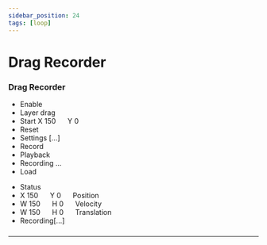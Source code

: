 ```yaml
---
sidebar_position: 24
tags: [loop]
---
```


# Drag Recorder



<div className="patch-container">
    <div className="patch processor">
        <h3>Drag Recorder</h3>
        <ul className="inputs">
            <li>Enable <span className="checkbox-off"></span></li>
            <li>Layer <span>drag</span></li>
            <li>Start X <span>150</span> &nbsp;&nbsp;&nbsp;&nbsp; Y <span>0</span></li>
            <li>Reset</li>
            <li>Settings <span>[...]</span></li>
            <li>Record <span className="checkbox-off"></span></li>
            <li>Playback <span className="checkbox-off"></span></li>
            <li>Recording <span>...</span></li>
            <li>Load</li>
        </ul>
        <ul className="outputs">
            <li><span></span>Status</li>
            <li> X <span>150</span> &nbsp;&nbsp;&nbsp;&nbsp; Y <span>0</span> &nbsp;&nbsp;&nbsp;&nbsp; Position</li> 
            <li> W <span>150</span> &nbsp;&nbsp;&nbsp;&nbsp; H <span>0</span> &nbsp;&nbsp;&nbsp;&nbsp; Velocity</li>
            <li> W <span>150</span> &nbsp;&nbsp;&nbsp;&nbsp; H <span>0</span> &nbsp;&nbsp;&nbsp;&nbsp; Translation</li>
            <li>Recording<span>[...]</span></li>
        </ul>
    </div>
</div>

### 


------
